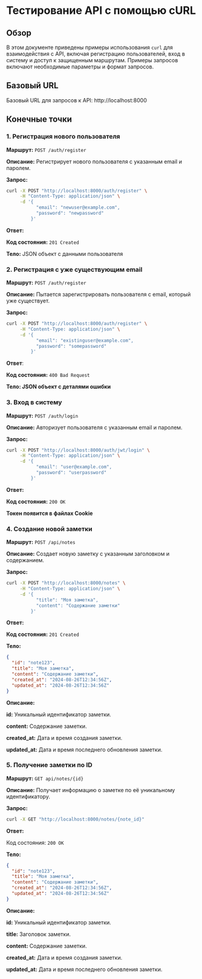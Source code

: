 # Тестирование API с помощью cURL

## Обзор

В этом документе приведены примеры использования `curl` для взаимодействия с API, включая регистрацию пользователей, вход в систему и доступ к защищенным маршрутам. Примеры запросов включают необходимые параметры и формат запросов.

## Базовый URL

Базовый URL для запросов к API:
http://localhost:8000

## Конечные точки

### 1. Регистрация нового пользователя

**Маршрут:** `POST /auth/register`

**Описание:** Регистрирует нового пользователя с указанным email и паролем.

**Запрос:**

```sh
curl -X POST "http://localhost:8000/auth/register" \
     -H "Content-Type: application/json" \
     -d '{
           "email": "newuser@example.com",
           "password": "newpassword"
         }'
```

**Ответ:**

**Код состояния:** `201 Created`

**Тело:** JSON объект с данными пользователя

### 2. Регистрация с уже существующим email
**Маршрут:** `POST /auth/register`

**Описание:** Пытается зарегистрировать пользователя с email, который уже существует.

**Запрос:**

```sh
curl -X POST "http://localhost:8000/auth/register" \
     -H "Content-Type: application/json" \
     -d '{
           "email": "existinguser@example.com",
           "password": "somepassword"
         }'

```

**Ответ**:

**Код состояния:** `400 Bad Request`

**Тело: JSON объект с деталями ошибки**

### 3. Вход в систему
**Маршрут:** `POST /auth/login`

**Описание:** Авторизует пользователя с указанным email и паролем.

**Запрос:**

```sh
curl -X POST "http://localhost:8000/auth/jwt/login" \
     -H "Content-Type: application/json" \
     -d '{
           "email": "user@example.com",
           "password": "userpassword"
         }'
```
**Ответ:**

**Код состояния:** `200 OK`

**Токен появится в файлах Cookie**

### 4. Создание новой заметки
**Маршрут:** `POST /api/notes`

**Описание:** Создает новую заметку с указанным заголовком и содержанием.

**Запрос:**

```sh
curl -X POST "http://localhost:8000/notes" \
     -H "Content-Type: application/json" \
     -d '{
           "title": "Моя заметка",
           "content": "Содержание заметки"
         }'
```

**Ответ:**

**Код состояния:** `201 Created`

**Тело:**

```json
{
  "id": "note123",
  "title": "Моя заметка",
  "content": "Содержание заметки",
  "created_at": "2024-08-26T12:34:56Z",
  "updated_at": "2024-08-26T12:34:56Z"
}
```

**Описание:**

**id:** Уникальный идентификатор заметки.

**content:** Содержание заметки.

**created_at:** Дата и время создания заметки.

**updated_at:** Дата и время последнего обновления заметки.

### 5. Получение заметки по ID
**Маршрут:** `GET api/notes/{id}`

**Описание:** Получает информацию о заметке по её уникальному идентификатору.

**Запрос:**

```sh
curl -X GET "http://localhost:8000/notes/{note_id}"
```

**Ответ:**

Код состояния: `200 OK`

**Тело:**

```json
{
  "id": "note123",
  "title": "Моя заметка",
  "content": "Содержание заметки",
  "created_at": "2024-08-26T12:34:56Z",
  "updated_at": "2024-08-26T12:34:56Z"
}
```

**Описание:**

**id:** Уникальный идентификатор заметки.

**title:** Заголовок заметки.

**content:** Содержание заметки.

**created_at:** Дата и время создания заметки.

**updated_at:** Дата и время последнего обновления заметки.
